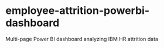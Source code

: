 # employee-attrition-powerbi-dashboard
Multi-page Power BI dashboard analyzing IBM HR attrition data
